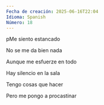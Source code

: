 ```yaml
---
Fecha de creación: 2025-06-16T22:04
Idioma: Spanish
Número: 18
---
```

pMe siento estancado

No se me da bien nada

Aunque me esfuerze en todo

Hay silencio en la sala

  

Tengo cosas que hacer

Pero me pongo a procastinar